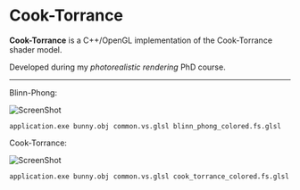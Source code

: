Cook-Torrance
=============

**Cook-Torrance** is a C++/OpenGL implementation of the Cook-Torrance shader model.

Developed during my *photorealistic rendering* PhD course.

----------

Blinn-Phong:

![ScreenShot](http://pedroboechat.com/images/blinn-phong-stanford-bunny.png)

    application.exe bunny.obj common.vs.glsl blinn_phong_colored.fs.glsl

Cook-Torrance:

![ScreenShot](http://pedroboechat.com/images/cook-torrance-stanford-bunny.png)

    application.exe bunny.obj common.vs.glsl cook_torrance_colored.fs.glsl
